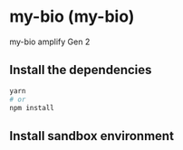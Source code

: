 # my-bio (my-bio)

my-bio amplify Gen 2

## Install the dependencies
```bash
yarn
# or
npm install
```
## Install sandbox environment
```npx ampx sandbox --profile <aws-profile>
```
